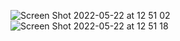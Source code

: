 ![Screen Shot 2022-05-22 at 12 51 02](https://user-images.githubusercontent.com/79700458/169693832-c1144842-ba3f-42fd-a674-e30c8744e377.png)
![Screen Shot 2022-05-22 at 12 51 18](https://user-images.githubusercontent.com/79700458/169693833-ffc5d30d-09ee-45c8-98ec-4be83b48c6d7.png)
